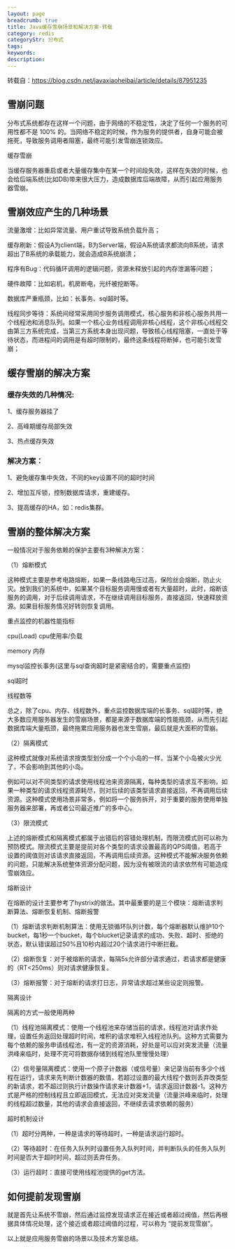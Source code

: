 ```yaml
---
layout: page
breadcrumb: true
title: Java缓存雪崩场景和解决方案-转载
category: redis
categoryStr: 分布式
tags:
keywords:
description:
---
```


转载自：https://blog.csdn.net/javaxiaoheibai/article/details/87951235




## 雪崩问题


分布式系统都存在这样一个问题，由于网络的不稳定性，决定了任何一个服务的可用性都不是 100% 的。当网络不稳定的时候，作为服务的提供者，自身可能会被拖死，导致服务调用者阻塞，最终可能引发雪崩连锁效应。

缓存雪崩

当缓存服务器重启或者大量缓存集中在某一个时间段失效，这样在失效的时候，也会给后端系统(比如DB)带来很大压力，造成数据库后端故障，从而引起应用服务器雪崩。

## 雪崩效应产生的几种场景

流量激增：比如异常流量、用户重试导致系统负载升高；

缓存刷新：假设A为client端，B为Server端，假设A系统请求都流向B系统，请求超出了B系统的承载能力，就会造成B系统崩溃；

程序有Bug：代码循环调用的逻辑问题，资源未释放引起的内存泄漏等问题；

硬件故障：比如宕机，机房断电，光纤被挖断等。

数据库严重瓶颈，比如：长事务、sql超时等。

线程同步等待：系统间经常采用同步服务调用模式，核心服务和非核心服务共用一个线程池和消息队列。如果一个核心业务线程调用非核心线程，这个非核心线程交由第三方系统完成，当第三方系统本身出现问题，导致核心线程阻塞，一直处于等待状态，而进程间的调用是有超时限制的，最终这条线程将断掉，也可能引发雪崩；

## 缓存雪崩的解决方案


### 缓存失效的几种情况:

1、缓存服务器挂了

2、高峰期缓存局部失效

3、热点缓存失效

### 解决方案：

1、避免缓存集中失效，不同的key设置不同的超时时间

2、增加互斥锁，控制数据库请求，重建缓存。

3、提高缓存的HA，如：redis集群。

## 雪崩的整体解决方案

一般情况对于服务依赖的保护主要有3种解决方案：

（1）熔断模式

这种模式主要是参考电路熔断，如果一条线路电压过高，保险丝会熔断，防止火灾。放到我们的系统中，如果某个目标服务调用慢或者有大量超时，此时，熔断该服务的调用，对于后续调用请求，不在继续调用目标服务，直接返回，快速释放资源。如果目标服务情况好转则恢复调用。

重点监控的机器性能指标

cpu(Load) cpu使用率/负载

memory 内存

mysql监控长事务(这里与sql查询超时是紧密结合的，需要重点监控)

sql超时

线程数等

总之，除了cpu、内存、线程数外，重点监控数据库端的长事务、sql超时等，绝大多数应用服务器发生的雪崩场景，都是来源于数据库端的性能瓶颈，从而先引起数据库端大量瓶颈，最终拖累应用服务器也发生雪崩，最后就是大面积的雪崩。

（2）隔离模式

这种模式就像对系统请求按类型划分成一个个小岛的一样，当某个小岛被火少光了，不会影响到其他的小岛。

例如可以对不同类型的请求使用线程池来资源隔离，每种类型的请求互不影响，如果一种类型的请求线程资源耗尽，则对后续的该类型请求直接返回，不再调用后续资源。这种模式使用场景非常多，例如将一个服务拆开，对于重要的服务使用单独服务器来部署，再或者公司最近推广的多中心。

（3）限流模式

上述的熔断模式和隔离模式都属于出错后的容错处理机制，而限流模式则可以称为预防模式。限流模式主要是提前对各个类型的请求设置最高的QPS阈值，若高于设置的阈值则对该请求直接返回，不再调用后续资源。这种模式不能解决服务依赖的问题，只能解决系统整体资源分配问题，因为没有被限流的请求依然有可能造成雪崩效应。

熔断设计

在熔断的设计主要参考了hystrix的做法。其中最重要的是三个模块：熔断请求判断算法、熔断恢复机制、熔断报警

（1）熔断请求判断机制算法：使用无锁循环队列计数，每个熔断器默认维护10个bucket，每1秒一个bucket，每个blucket记录请求的成功、失败、超时、拒绝的状态，默认错误超过50%且10秒内超过20个请求进行中断拦截。

（2）熔断恢复：对于被熔断的请求，每隔5s允许部分请求通过，若请求都是健康的（RT<250ms）则对请求健康恢复。

（3）熔断报警：对于熔断的请求打日志，异常请求超过某些设定则报警。

隔离设计

隔离的方式一般使用两种

（1）线程池隔离模式：使用一个线程池来存储当前的请求，线程池对请求作处理，设置任务返回处理超时时间，堆积的请求堆积入线程池队列。这种方式需要为每个依赖的服务申请线程池，有一定的资源消耗，好处是可以应对突发流量（流量洪峰来临时，处理不完可将数据存储到线程池队里慢慢处理）

（2）信号量隔离模式：使用一个原子计数器（或信号量）来记录当前有多少个线程在运行，请求来先判断计数器的数值，若超过设置的最大线程个数则丢弃改类型的新请求，若不超过则执行计数操作请求来计数器+1，请求返回计数器-1。这种方式是严格的控制线程且立即返回模式，无法应对突发流量（流量洪峰来临时，处理的线程超过数量，其他的请求会直接返回，不继续去请求依赖的服务）

超时机制设计

（1）超时分两种，一种是请求的等待超时，一种是请求运行超时。

（2）等待超时：在任务入队列时设置任务入队列时间，并判断队头的任务入队列时间是否大于超时时间，超过则丢弃任务。

（3）运行超时：直接可使用线程池提供的get方法。

## 如何提前发现雪崩


就是首先让系统不雪崩，然后通过监控发现请求正在接近或者超过阀值，然后再根据具体情况处理，这个接近或者超过阀值的过程，可以称为 “提前发现雪崩”。

以上就是应用服务雪崩的场景以及技术方案总结。



